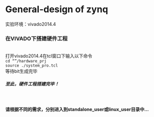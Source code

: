 # General-design of zynq 
实验环境：vivado2014.4</br>

<h3>在VIVADO下搭建硬件工程</h3></br>
打开vivado2014.4在tcl窗口下输入以下命令</br>
<code>cd “<your path>”/hardware_prj</code></br>
<code>source ./system_pro.tcl</code></br>
等待bit生成完毕</br>
<h5>至此，硬件工程搭建完毕！</h5></br>

<h4>请根据不同的需求，分别进入到standalone_user或linux_user目录中...</h4></br>



